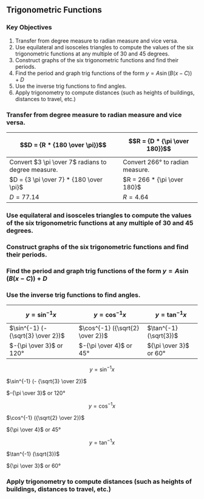 ## Trigonometric Functions

### Key Objectives

1. Transfer from degree measure to radian measure and vice versa.
2. Use equilateral and isosceles triangles to compute the values of the six trigonometric functions at any multiple of 30 and 45 degrees.
3. Construct graphs of the six trigonometric functions and find their periods.
4. Find the period and graph trig functions of the form $y = A \sin(B (x - C)) + D$
5. Use the inverse trig functions to find angles.
6. Apply trigonometry to compute distances (such as heights of buildings, distances to travel, etc.)

### Transfer from degree measure to radian measure and vice versa.

| $$D = {R * {180 \over \pi}}$$                      | $$R = {D * {\pi \over 180}}$$   |
|----------------------------------------------------|---------------------------------|
| Convert $3 \pi \over 7$ radians to degree measure. | Convert 266° to radian measure. |
| $D = {3 \pi \over 7} * {180 \over \pi}$            | $R = 266 * {\pi \over 180}$     |
| $D = 77.14$                                        | $R = 4.64$                     |


### Use equilateral and isosceles triangles to compute the values of the six trigonometric functions at any multiple of 30 and 45 degrees.



### Construct graphs of the six trigonometric functions and find their periods.

### Find the period and graph trig functions of the form $y = A \sin(B (x - C)) + D$

### Use the inverse trig functions to find angles.

| $$y = \sin^{-1} x$$                | $$y = \cos^{-1} x$$              | $$y = \tan^{-1} x$$      |
|------------------------------------|----------------------------------|--------------------------|
| $\sin^{-1} (- {\sqrt{3} \over 2})$ | $\cos^{-1} ({\sqrt{2} \over 2})$ | $\tan^{-1} (\sqrt{3})$   |
| $-{\pi \over 3}$ or $120°$         | $-{\pi \over 4}$ or $45°$        | ${\pi \over 3}$ or $60°$ |


$$y = \sin^{-1} x$$

$\sin^{-1} (- {\sqrt{3} \over 2})$

$-{\pi \over 3}$ or $120°$

$$y = \cos^{-1} x$$

$\cos^{-1} ({\sqrt{2} \over 2})$

${\pi \over 4}$ or $45°$

$$y = \tan^{-1} x$$

$\tan^{-1} (\sqrt{3})$

${\pi \over 3}$ or $60°$

### Apply trigonometry to compute distances (such as heights of buildings, distances to travel, etc.)